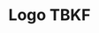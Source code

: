 ---
title: Logo TBKF
isPublic_b: true
published: true

file:
  src: /assets/site/images/logo-TBKF.png
  type: image/png
alt_txt: 'Logo TBKF'

---